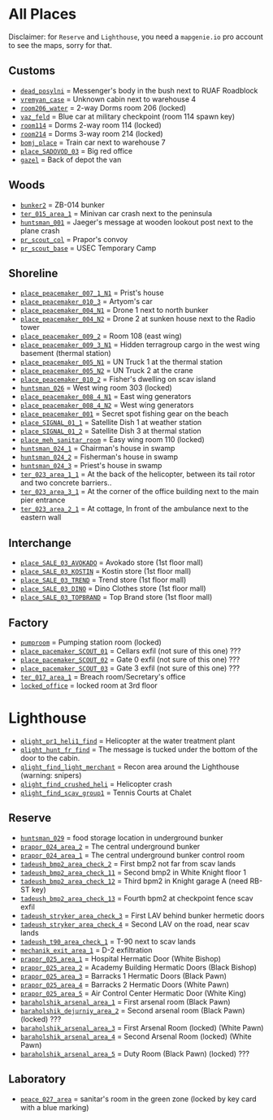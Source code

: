 # All Places

Disclaimer: for `Reserve` and `Lighthouse`, you need a `mapgenie.io` pro account to see the maps, sorry for that.

## Customs
- [`dead_posylni`](https://mapgenie.io/tarkov/maps/customs?locationIds=116481) = Messenger's body in the bush next to RUAF Roadblock
- [`vremyan_case`](https://mapgenie.io/tarkov/maps/customs?locationIds=30169) = Unknown cabin next to warehouse 4
- [`room206_water`](https://mapgenie.io/tarkov/maps/customs?locationIds=30291) = 2-way Dorms room 206 (locked)
- [`vaz_feld`](https://mapgenie.io/tarkov/maps/customs?locationIds=30193) = Blue car at military checkpoint (room 114 spawn key)
- [`room114`](https://mapgenie.io/tarkov/maps/customs?locationIds=30316) = Dorms 2-way room 114 (locked)
- [`room214`](https://mapgenie.io/tarkov/maps/customs?locationIds=30267) = Dorms 3-way room 214 (locked)
- [`bomj_place`](https://mapgenie.io/tarkov/maps/customs?locationIds=30129) = Train car next to warehouse 7
- [`place_SADOVOD_03`](https://mapgenie.io/tarkov/maps/customs?locationIds=30053) = Big red office
- [`gazel`](https://mapgenie.io/tarkov/maps/customs?locationIds=37428) = Back of depot the van

## Woods
- [`bunker2`](https://mapgenie.io/tarkov/maps/woods?locationIds=86413) = ZB-014 bunker
- [`ter_015_area_1`](https://mapgenie.io/tarkov/maps/woods?locationIds=36935) = Minivan car crash next to the peninsula
- [`huntsman_001`](https://mapgenie.io/tarkov/maps/woods?locationIds=36933) = Jaeger's message at wooden lookout post next to the plane crash
- [`pr_scout_col`](https://mapgenie.io/tarkov/maps/woods?locationIds=65210) = Prapor's convoy
- [`pr_scout_base`](https://mapgenie.io/tarkov/maps/woods?locationIds=65211) = USEC Temporary Camp

## Shoreline
- [`place_peacemaker_007_1_N1`](https://mapgenie.io/tarkov/maps/shoreline?locationIds=27880) = Prist's house
- [`place_peacemaker_010_3`](https://mapgenie.io/tarkov/maps/shoreline?locationIds=26343) = Artyom's car
- [`place_peacemaker_004_N1`](https://mapgenie.io/tarkov/maps/shoreline?locationIds=27864) = Drone 1 next to north bunker
- [`place_peacemaker_004_N2`](https://mapgenie.io/tarkov/maps/shoreline?locationIds=27819) = Drone 2 at sunken house next to the Radio tower
- [`place_peacemaker_009_2`](https://mapgenie.io/tarkov/maps/shoreline?locationIds=27981) = Room 108 (east wing)
- [`place_peacemaker_009_3_N1`](https://mapgenie.io/tarkov/maps/shoreline?locationIds=51677) = Hidden terragroup cargo in the west wing basement (thermal station)
- [`place_peacemaker_005_N1`](https://mapgenie.io/tarkov/maps/shoreline?locationIds=26361) = UN Truck 1 at the thermal station
- [`place_peacemaker_005_N2`](https://mapgenie.io/tarkov/maps/shoreline?locationIds=27814) = UN Truck 2 at the crane
- [`place_peacemaker_010_2`](https://mapgenie.io/tarkov/maps/shoreline?locationIds=26344) = Fisher's dwelling on scav island
- [`huntsman_026`](https://mapgenie.io/tarkov/maps/shoreline?locationIds=34695) = West wing room 303 (locked)
- [`place_peacemaker_008_4_N1`](https://mapgenie.io/tarkov/maps/shoreline?locationIds=41303) = East wing generators
- [`place_peacemaker_008_4_N2`](https://mapgenie.io/tarkov/maps/shoreline?locationIds=28077) = West wing generators
- [`place_peacemaker_001`](https://mapgenie.io/tarkov/maps/shoreline?locationIds=26330) = Secret spot fishing gear on the beach
- [`place_SIGNAL_01_1`](https://mapgenie.io/tarkov/maps/shoreline?locationIds=27836) = Satellite Dish 1 at weather station
- [`place_SIGNAL_01_2`](https://mapgenie.io/tarkov/maps/shoreline?locationIds=28162) = Satellite Dish 3 at thermal station
- [`place_meh_sanitar_room`](https://mapgenie.io/tarkov/maps/shoreline?locationIds=64656) = Easy wing room 110 (locked)
- [`huntsman_024_1`](https://mapgenie.io/tarkov/maps/shoreline?locationIds=26348) = Chairman's house in swamp
- [`huntsman_024_2`](https://mapgenie.io/tarkov/maps/shoreline?locationIds=26349) = Fisherman's house in swamp
- [`huntsman_024_3`](https://mapgenie.io/tarkov/maps/shoreline?locationIds=26350) = Priest's house in swamp
- [`ter_023_area_1_1`](https://mapgenie.io/tarkov/maps/shoreline?locationIds=47968) = At the back of the helicopter, between its tail rotor and two concrete barriers..
- [`ter_023_area_3_1`](https://mapgenie.io/tarkov/maps/shoreline?locationIds=47969) = At the corner of the office building next to the main pier entrance
- [`ter_023_area_2_1`](https://mapgenie.io/tarkov/maps/shoreline?locationIds=47970) = At cottage, In front of the ambulance next to the eastern wall

## Interchange
- [`place_SALE_03_AVOKADO`](https://mapgenie.io/tarkov/maps/interchange?locationIds=42403) = Avokado store (1st floor mall)
- [`place_SALE_03_KOSTIN`](https://mapgenie.io/tarkov/maps/interchange?locationIds=42405) = Kostin store (1st floor mall)
- [`place_SALE_03_TREND`](https://mapgenie.io/tarkov/maps/interchange?locationIds=42404) = Trend store (1st floor mall)
- [`place_SALE_03_DINO`](https://mapgenie.io/tarkov/maps/interchange?locationIds=42402) = Dino Clothes store (1st floor mall)
- [`place_SALE_03_TOPBRAND`](https://mapgenie.io/tarkov/maps/interchange?locationIds=42401) = Top Brand store (1st floor mall)

## Factory
- [`pumproom`](https://mapgenie.io/tarkov/maps/factory?locationIds=30432) = Pumping station room (locked)
- [`place_pacemaker_SCOUT_01`](https://mapgenie.io/tarkov/maps/factory?locationIds=25059) = Cellars exfil (not sure of this one) ???
- [`place_pacemaker_SCOUT_02`](https://mapgenie.io/tarkov/maps/factory?locationIds=25057) = Gate 0 exfil (not sure of this one) ???
- [`place_pacemaker_SCOUT_03`](https://mapgenie.io/tarkov/maps/factory?locationIds=25056) = Gate 3 exfil (not sure of this one) ???
- [`ter_017_area_1`](https://mapgenie.io/tarkov/maps/factory?locationIds=118057) = Breach room/Secretary's office
- [`locked_office`](https://mapgenie.io/tarkov/maps/factory?locationIds=25092) = locked room at 3rd floor

# Lighthouse
- [`qlight_pr1_heli1_find`](https://mapgenie.io/tarkov/maps/lighthouse?locationIds=153638) = Helicopter at the water treatment plant
- [`qlight_hunt_fr_find`](https://mapgenie.io/tarkov/maps/lighthouse?locationIds=153294) = The message is tucked under the bottom of the door to the cabin.
- [`qlight_find_light_merchant`](https://mapgenie.io/tarkov/maps/lighthouse?locationIds=152795) = Recon area around the Lighthouse (warning: snipers)
- [`qlight_find_crushed_heli`](https://mapgenie.io/tarkov/maps/lighthouse?locationIds=153641) = Helicopter crash
- [`qlight_find_scav_group1`](https://mapgenie.io/tarkov/maps/lighthouse?locationIds=152789) = Tennis Courts at Chalet

## Reserve
- [`huntsman_029`](https://mapgenie.io/tarkov/maps/reserve?locationIds=40913) = food storage location in underground bunker
- [`prapor_024_area_2`](https://mapgenie.io/tarkov/maps/reserve?locationIds=63852) = The central underground bunker
- [`prapor_024_area_1`](https://mapgenie.io/tarkov/maps/reserve?locationIds=63852) = The central underground bunker control room
- [`tadeush_bmp2_area_check_2`](https://mapgenie.io/tarkov/maps/reserve?locationIds=89745) = First bmp2 not far from scav lands
- [`tadeush_bmp2_area_check_11`](https://mapgenie.io/tarkov/maps/reserve?locationIds=89742) = Second bmp2 in White Knight floor 1
- [`tadeush_bmp2_area_check_12`](https://mapgenie.io/tarkov/maps/reserve?locationIds=89741) = Third bpm2 in Knight garage A (need RB-ST key)
- [`tadeush_bmp2_area_check_13`](https://mapgenie.io/tarkov/maps/reserve?locationIds=89744) = Fourth bpm2 at checkpoint fence scav exfil
- [`tadeush_stryker_area_check_3`](https://mapgenie.io/tarkov/maps/reserve?locationIds=89746) = First LAV behind bunker hermetic doors
- [`tadeush_stryker_area_check_4`](https://mapgenie.io/tarkov/maps/reserve?locationIds=89743) = Second LAV on the road, near scav lands
- [`tadeush_t90_area_check_1`](https://mapgenie.io/tarkov/maps/reserve?locationIds=89747) = T-90 next to scav lands
- [`mechanik_exit_area_1`](https://mapgenie.io/tarkov/maps/reserve?locationIds=39424) = D-2 exfiltration
- [`prapor_025_area_1`](https://mapgenie.io/tarkov/maps/reserve?locationIds=153861) = Hospital Hermatic Door (White Bishop)
- [`prapor_025_area_2`](https://mapgenie.io/tarkov/maps/reserve?locationIds=153860) = Academy Building Hermatic Doors (Black Bishop)
- [`prapor_025_area_3`](https://mapgenie.io/tarkov/maps/reserve?locationIds=153857) = Barracks 1 Hermatic Doors (Black Pawn)
- [`prapor_025_area_4`](https://mapgenie.io/tarkov/maps/reserve?locationIds=153864) = Barracks 2 Hermatic Doors (White Pawn)
- [`prapor_025_area_5`](https://mapgenie.io/tarkov/maps/reserve?locationIds=153862) = Air Control Center Hermatic Door (White King)
- [`baraholshik_arsenal_area_1`](https://mapgenie.io/tarkov/maps/reserve?locationIds=86378) = First arsenal room (Black Pawn)
- [`baraholshik_dejurniy_area_2`](https://mapgenie.io/tarkov/maps/reserve?locationIds=86376) = Second arsenal room (Black Pawn) (locked) ???
- [`baraholshik_arsenal_area_3`](https://mapgenie.io/tarkov/maps/reserve?locationIds=86375) = First Arsenal Room (locked) (White Pawn)
- [`baraholshik_arsenal_area_4`](https://mapgenie.io/tarkov/maps/reserve?locationIds=86374) = Second Arsenal Room (locked) (White Pawn)
- [`baraholshik_arsenal_area_5`](https://mapgenie.io/tarkov/maps/reserve?locationIds=86377) = Duty Room (Black Pawn) (locked) ???


## Laboratory
- [`peace_027_area`](https://mapgenie.io/tarkov/maps/lab?locationIds=46254) = sanitar's room in the green zone (locked by key card with a blue marking)